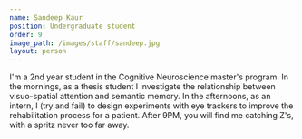```yaml
---
name: Sandeep Kaur
position: Undergraduate student
order: 9
image_path: /images/staff/sandeep.jpg
layout: person
---
```

I'm a 2nd year student in the Cognitive Neuroscience master's program. In the mornings, as a thesis student I investigate the relationship between visuo-spatial attention and semantic memory. In the afternoons, as an intern, I (try and fail) to design experiments with eye trackers to improve the rehabilitation process for a patient. After 9PM, you will find me catching Z's, with a spritz never too far away. 
